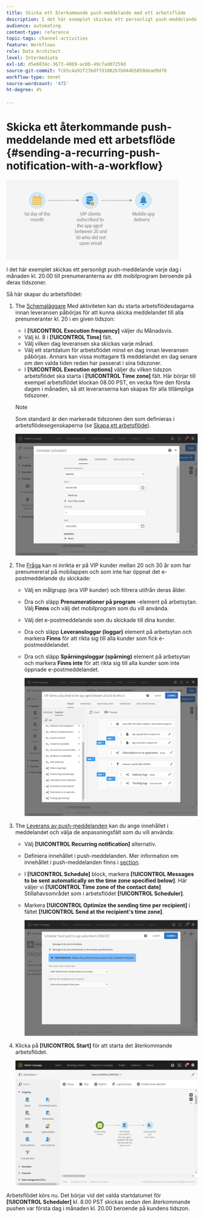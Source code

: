 ```yaml
---
title: Skicka ett återkommande push-meddelande med ett arbetsflöde
description: I det här exemplet skickas ett personligt push-meddelande varje dag i månaden kl. 20.00 till prenumeranterna av ditt mobilprogram beroende på deras tidszoner.
audience: automating
content-type: reference
topic-tags: channel-activities
feature: Workflows
role: Data Architect
level: Intermediate
exl-id: d5e6034c-3673-4069-ac0b-49c7ad07259d
source-git-commit: fcb5c4a92f23bdffd1082b7b044b5859dead9d70
workflow-type: tm+mt
source-wordcount: '475'
ht-degree: 4%

---
```


# Skicka ett återkommande push-meddelande med ett arbetsflöde {#sending-a-recurring-push-notification-with-a-workflow}

![](assets/wkf_push_example_1.png)

I det här exemplet skickas ett personligt push-meddelande varje dag i månaden kl. 20.00 till prenumeranterna av ditt mobilprogram beroende på deras tidszoner.

Så här skapar du arbetsflödet:

1. The [Schemaläggare](../../automating/using/scheduler.md) Med aktiviteten kan du starta arbetsflödesdagarna innan leveransen påbörjas för att kunna skicka meddelandet till alla prenumeranter kl. 20 i en given tidszon:

   * I **[!UICONTROL Execution frequency]** väljer du Månadsvis.
   * Välj kl. 8 i **[!UICONTROL Time]** fält.
   * Välj vilken dag leveransen ska skickas varje månad.
   * Välj ett startdatum för arbetsflödet minst en dag innan leveransen påbörjas. Annars kan vissa mottagare få meddelandet en dag senare om den valda tiden redan har passerat i sina tidszoner.
   * I **[!UICONTROL Execution options]** väljer du vilken tidszon arbetsflödet ska starta i **[!UICONTROL Time zone]** fält. Här börjar till exempel arbetsflödet klockan 08.00 PST, en vecka före den första dagen i månaden, så att leveranserna kan skapas för alla tillämpliga tidszoner.

   >[!NOTE]
   >
   >Som standard är den markerade tidszonen den som definieras i arbetsflödesegenskaperna (se [Skapa ett arbetsflöde](../../automating/using/building-a-workflow.md)).

   ![](assets/wkf_push_example_5.png)

1. The [Fråga](../../automating/using/query.md) kan ni inrikta er på VIP kunder mellan 20 och 30 år som har prenumererat på mobilappen och som inte har öppnat det e-postmeddelande du skickade:

   * Välj en målgrupp (era VIP kunder) och filtrera utifrån deras ålder.
   * Dra och släpp **Prenumerationer på program** -element på arbetsytan. Välj **Finns** och välj det mobilprogram som du vill använda.
   * Välj det e-postmeddelande som du skickade till dina kunder.
   * Dra och släpp **Leveransloggar (loggar)** element på arbetsytan och markera **Finns** för att rikta sig till alla kunder som fick e-postmeddelandet.
   * Dra och släpp **Spårningsloggar (spårning)** element på arbetsytan och markera **Finns inte** för att rikta sig till alla kunder som inte öppnade e-postmeddelandet.

      ![](assets/wkf_push_example_2.png)

1. The [Leverans av push-meddelanden](../../automating/using/push-notification-delivery.md) kan du ange innehållet i meddelandet och välja de anpassningsfält som du vill använda:

   * Välj **[!UICONTROL Recurring notification]** alternativ.
   * Definiera innehållet i push-meddelanden. Mer information om innehållet i push-meddelanden finns i [section](../../channels/using/preparing-and-sending-a-push-notification.md).
   * I **[!UICONTROL Schedule]** block, markera **[!UICONTROL Messages to be sent automatically on the time zone specified below]**. Här väljer vi **[!UICONTROL Time zone of the contact date]** Stillahavsområdet som i arbetsflödet **[!UICONTROL Scheduler]**.
   * Markera **[!UICONTROL Optimize the sending time per recipient]** i fältet **[!UICONTROL Send at the recipient's time zone]**.

      ![](assets/wkf_push_example_4.png)

1. Klicka på **[!UICONTROL Start]** för att starta det återkommande arbetsflödet.

   ![](assets/wkf_push_example_3.png)

Arbetsflödet körs nu. Det börjar vid det valda startdatumet för **[!UICONTROL Scheduler]** kl. 8.00 PST skickas sedan den återkommande pushen var första dag i månaden kl. 20.00 beroende på kundens tidszon.
